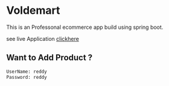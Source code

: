 # Voldemart
This is an Professonal ecommerce app build using spring boot.

see live Application [clickhere](https://voldemart-3d.herokuapp.com/)

## Want to Add Product ?

```bash
UserName: reddy 
Password: reddy
```
